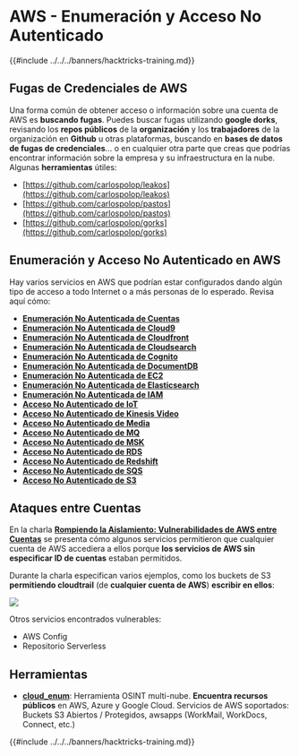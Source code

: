 # AWS - Enumeración y Acceso No Autenticado

{{#include ../../../banners/hacktricks-training.md}}

## Fugas de Credenciales de AWS

Una forma común de obtener acceso o información sobre una cuenta de AWS es **buscando fugas**. Puedes buscar fugas utilizando **google dorks**, revisando los **repos públicos** de la **organización** y los **trabajadores** de la organización en **Github** u otras plataformas, buscando en **bases de datos de fugas de credenciales**... o en cualquier otra parte que creas que podrías encontrar información sobre la empresa y su infraestructura en la nube.\
Algunas **herramientas** útiles:

- [https://github.com/carlospolop/leakos](https://github.com/carlospolop/leakos)
- [https://github.com/carlospolop/pastos](https://github.com/carlospolop/pastos)
- [https://github.com/carlospolop/gorks](https://github.com/carlospolop/gorks)

## Enumeración y Acceso No Autenticado en AWS

Hay varios servicios en AWS que podrían estar configurados dando algún tipo de acceso a todo Internet o a más personas de lo esperado. Revisa aquí cómo:

- [**Enumeración No Autenticada de Cuentas**](aws-accounts-unauthenticated-enum.md)
- [**Enumeración No Autenticada de Cloud9**](https://github.com/carlospolop/hacktricks-cloud/blob/master/pentesting-cloud/aws-security/aws-unauthenticated-enum-access/broken-reference/README.md)
- [**Enumeración No Autenticada de Cloudfront**](aws-cloudfront-unauthenticated-enum.md)
- [**Enumeración No Autenticada de Cloudsearch**](https://github.com/carlospolop/hacktricks-cloud/blob/master/pentesting-cloud/aws-security/aws-unauthenticated-enum-access/broken-reference/README.md)
- [**Enumeración No Autenticada de Cognito**](aws-cognito-unauthenticated-enum.md)
- [**Enumeración No Autenticada de DocumentDB**](aws-documentdb-enum.md)
- [**Enumeración No Autenticada de EC2**](aws-ec2-unauthenticated-enum.md)
- [**Enumeración No Autenticada de Elasticsearch**](aws-elasticsearch-unauthenticated-enum.md)
- [**Enumeración No Autenticada de IAM**](aws-iam-and-sts-unauthenticated-enum.md)
- [**Acceso No Autenticado de IoT**](aws-iot-unauthenticated-enum.md)
- [**Acceso No Autenticado de Kinesis Video**](aws-kinesis-video-unauthenticated-enum.md)
- [**Acceso No Autenticado de Media**](aws-media-unauthenticated-enum.md)
- [**Acceso No Autenticado de MQ**](aws-mq-unauthenticated-enum.md)
- [**Acceso No Autenticado de MSK**](aws-msk-unauthenticated-enum.md)
- [**Acceso No Autenticado de RDS**](aws-rds-unauthenticated-enum.md)
- [**Acceso No Autenticado de Redshift**](aws-redshift-unauthenticated-enum.md)
- [**Acceso No Autenticado de SQS**](aws-sqs-unauthenticated-enum.md)
- [**Acceso No Autenticado de S3**](aws-s3-unauthenticated-enum.md)

## Ataques entre Cuentas

En la charla [**Rompiendo la Aislamiento: Vulnerabilidades de AWS entre Cuentas**](https://www.youtube.com/watch?v=JfEFIcpJ2wk) se presenta cómo algunos servicios permitieron que cualquier cuenta de AWS accediera a ellos porque **los servicios de AWS sin especificar ID de cuentas** estaban permitidos.

Durante la charla especifican varios ejemplos, como los buckets de S3 **permitiendo cloudtrail** (de **cualquier cuenta de AWS**) **escribir en ellos**:

![](<../../../images/image (260).png>)

Otros servicios encontrados vulnerables:

- AWS Config
- Repositorio Serverless

## Herramientas

- [**cloud_enum**](https://github.com/initstring/cloud_enum): Herramienta OSINT multi-nube. **Encuentra recursos públicos** en AWS, Azure y Google Cloud. Servicios de AWS soportados: Buckets S3 Abiertos / Protegidos, awsapps (WorkMail, WorkDocs, Connect, etc.)

{{#include ../../../banners/hacktricks-training.md}}
